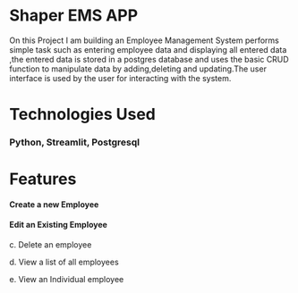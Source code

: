 # Shaper EMS APP

On this Project I am building an  Employee Management System performs simple task such as entering employee data and displaying all entered data ,the entered data is stored in a postgres database and uses the basic CRUD function to manipulate data by adding,deleting and updating.The user interface is used by the user for interacting with the system.

# Technologies Used

### Python, Streamlit, Postgresql


# Features

#### Create a new Employee
#### Edit an Existing Employee


c. Delete an employee


d. View a list of all employees

e. View an Individual employee
